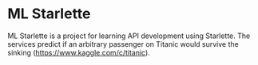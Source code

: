 # ML Starlette

ML Starlette is a project for learning API development using Starlette. The services predict if an arbitrary passenger on Titanic would survive the sinking (https://www.kaggle.com/c/titanic).